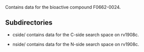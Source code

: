 Contains data for the bioactive compound F0662-0024.

## Subdirectories

- cside/ contains data for the C-side search space on rv1908c.

- nside/ contains data for the N-side search space on rv1908c.

